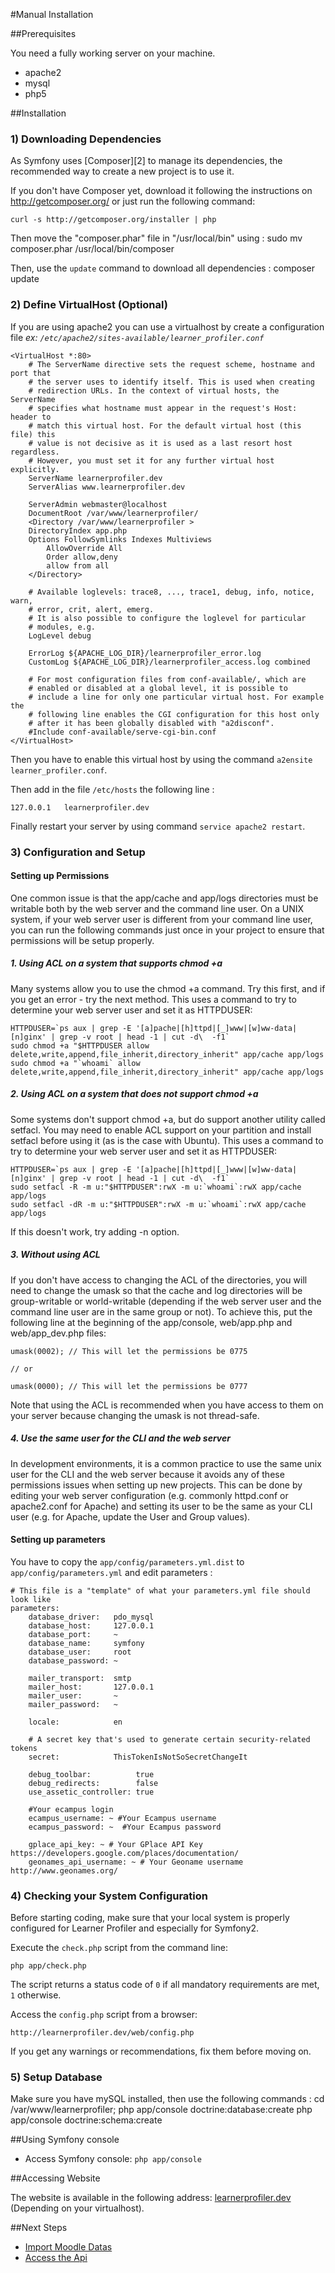 #Manual Installation 

##Prerequisites

You need a fully working server on your machine.

- apache2
- mysql
- php5

##Installation

### 1) Downloading Dependencies

As Symfony uses [Composer][2] to manage its dependencies, the recommended way
to create a new project is to use it.

If you don't have Composer yet, download it following the instructions on
http://getcomposer.org/ or just run the following command:

    curl -s http://getcomposer.org/installer | php

Then move the "composer.phar" file in "/usr/local/bin" using :
    sudo mv composer.phar /usr/local/bin/composer

Then, use the `update` command to download all dependencies :
    composer update

### 2) Define VirtualHost (Optional)

If you are using apache2 you can use a virtualhost by create a configuration file _ex:  `/etc/apache2/sites-available/learner_profiler.conf`_

    <VirtualHost *:80>
    	# The ServerName directive sets the request scheme, hostname and port that
    	# the server uses to identify itself. This is used when creating
    	# redirection URLs. In the context of virtual hosts, the ServerName
    	# specifies what hostname must appear in the request's Host: header to
    	# match this virtual host. For the default virtual host (this file) this
    	# value is not decisive as it is used as a last resort host regardless.
    	# However, you must set it for any further virtual host explicitly.
    	ServerName learnerprofiler.dev
    	ServerAlias www.learnerprofiler.dev

    	ServerAdmin webmaster@localhost
    	DocumentRoot /var/www/learnerprofiler/
    	<Directory /var/www/learnerprofiler >
		DirectoryIndex app.php
		Options FollowSymlinks Indexes Multiviews
    		AllowOverride All
    		Order allow,deny
    		allow from all
    	</Directory>

    	# Available loglevels: trace8, ..., trace1, debug, info, notice, warn,
    	# error, crit, alert, emerg.
    	# It is also possible to configure the loglevel for particular
    	# modules, e.g.
    	LogLevel debug

    	ErrorLog ${APACHE_LOG_DIR}/learnerprofiler_error.log
    	CustomLog ${APACHE_LOG_DIR}/learnerprofiler_access.log combined

    	# For most configuration files from conf-available/, which are
    	# enabled or disabled at a global level, it is possible to
    	# include a line for only one particular virtual host. For example the
    	# following line enables the CGI configuration for this host only
    	# after it has been globally disabled with "a2disconf".
    	#Include conf-available/serve-cgi-bin.conf
    </VirtualHost>

Then you have to enable this virtual host by using the command `a2ensite learner_profiler.conf`.

Then add in the file `/etc/hosts` the following line :
    
    127.0.0.1   learnerprofiler.dev

Finally restart your server by using command `service apache2 restart`.

### 3) Configuration and Setup

#### Setting up Permissions

One common issue is that the app/cache and app/logs directories must be writable both by the web server and the command line user. On a UNIX system, if your web server user is different from your command line user, you can run the following commands just once in your project to ensure that permissions will be setup properly.

##### 1. Using ACL on a system that supports chmod +a
Many systems allow you to use the chmod +a command. Try this first, and if you get an error - try the next method. This uses a command to try to determine your web server user and set it as HTTPDUSER:

    HTTPDUSER=`ps aux | grep -E '[a]pache|[h]ttpd|[_]www|[w]ww-data|[n]ginx' | grep -v root | head -1 | cut -d\  -f1`
    sudo chmod +a "$HTTPDUSER allow delete,write,append,file_inherit,directory_inherit" app/cache app/logs
    sudo chmod +a "`whoami` allow delete,write,append,file_inherit,directory_inherit" app/cache app/logs

##### 2. Using ACL on a system that does not support chmod +a

Some systems don't support chmod +a, but do support another utility called setfacl. You may need to enable ACL support on your partition and install setfacl before using it (as is the case with Ubuntu). This uses a command to try to determine your web server user and set it as HTTPDUSER:

    HTTPDUSER=`ps aux | grep -E '[a]pache|[h]ttpd|[_]www|[w]ww-data|[n]ginx' | grep -v root | head -1 | cut -d\  -f1`
    sudo setfacl -R -m u:"$HTTPDUSER":rwX -m u:`whoami`:rwX app/cache app/logs
    sudo setfacl -dR -m u:"$HTTPDUSER":rwX -m u:`whoami`:rwX app/cache app/logs

If this doesn't work, try adding -n option.

##### 3. Without using ACL

If you don't have access to changing the ACL of the directories, you will need to change the umask so that the cache and log directories will be group-writable or world-writable (depending if the web server user and the command line user are in the same group or not). To achieve this, put the following line at the beginning of the app/console, web/app.php and web/app_dev.php files:

    umask(0002); // This will let the permissions be 0775

    // or

    umask(0000); // This will let the permissions be 0777

Note that using the ACL is recommended when you have access to them on your server because changing the umask is not thread-safe.

##### 4. Use the same user for the CLI and the web server

In development environments, it is a common practice to use the same unix user for the CLI and the web server because it avoids any of these permissions issues when setting up new projects. This can be done by editing your web server configuration (e.g. commonly httpd.conf or apache2.conf for Apache) and setting its user to be the same as your CLI user (e.g. for Apache, update the User and Group values).

#### Setting up parameters

You have to copy the `app/config/parameters.yml.dist` to `app/config/parameters.yml` and edit parameters :

    # This file is a "template" of what your parameters.yml file should look like
    parameters:
        database_driver:   pdo_mysql
        database_host:     127.0.0.1
        database_port:     ~
        database_name:     symfony
        database_user:     root
        database_password: ~

        mailer_transport:  smtp
        mailer_host:       127.0.0.1
        mailer_user:       ~
        mailer_password:   ~

        locale:            en

        # A secret key that's used to generate certain security-related tokens
        secret:            ThisTokenIsNotSoSecretChangeIt

        debug_toolbar:          true
        debug_redirects:        false
        use_assetic_controller: true

    	#Your ecampus login
        ecampus_username: ~ #Your Ecampus username
        ecampus_password: ~  #Your Ecampus password

        gplace_api_key: ~ # Your GPlace API Key https://developers.google.com/places/documentation/
        geonames_api_username: ~ # Your Geoname username http://www.geonames.org/

### 4) Checking your System Configuration

Before starting coding, make sure that your local system is properly
configured for Learner Profiler and especially for Symfony2.

Execute the `check.php` script from the command line:

    php app/check.php

The script returns a status code of `0` if all mandatory requirements are met, `1` otherwise.

Access the `config.php` script from a browser:

    http://learnerprofiler.dev/web/config.php

If you get any warnings or recommendations, fix them before moving on.

### 5) Setup Database

Make sure you have mySQL installed, then use the following commands :
     cd /var/www/learnerprofiler;
     php app/console doctrine:database:create
     php app/console doctrine:schema:create
     
##Using Symfony console

- Access Symfony console: `php app/console`

##Accessing Website

The website is available in the following address: [learnerprofiler.dev](http://learnerprofiler.dev) (Depending on your virtualhost).

##Next Steps

- [Import Moodle Datas](import_moodle.mkd)
- [Access the Api](api_access.mkd)